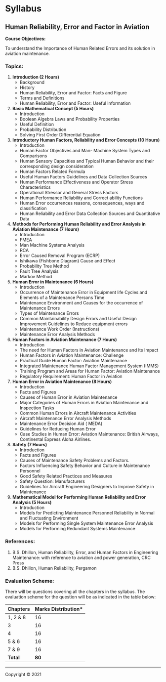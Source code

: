 # Syllabus

## Human Reliability, Error and Factor in Aviation

**Course Objectives:**

To understand the Importance of Human Related Errors and its solution in aviation maintenance.

### Topics:

1. **Introduction (2 Hours)**
    * Background
    * History
    * Human Reliability, Error and Factor: Facts and Figure
    * Terms and Definitions
    * Human Reliability, Error and Factor: Useful Information
2. **Basic Mathematical Concept (5 Hours)**
    * Introduction
    * Boolean Algebra Laws and Probability Properties
    * Useful Definition
    * Probability Distribution
    * Solving First Order Differential Equation
3. **Introductory Human Factors, Reliability and Error Concepts (10 Hours)**
    * Introduction
    * Human Factor Objectives and Man- Machine System Types and Comparisons
    * Human Sensory Capacities and Typical Human Behavior and their corresponding design consideration
    * Human Factors Related Formula
    * Useful Human Factors Guidelines and Data Collection Sources
    * Human Performance Effectiveness and Operator Stress Characteristics
    * Operational Stressor and General Stress Factors
    * Human Performance Reliability and Correct ability Functions
    * Human Error occurrences reasons, consequences, ways and classification
    * Human Reliability and Error Data Collection Sources and Quantitative Data
4. **Methods for Performing Human Reliability and Error Analysis in Aviation Maintenance (7 Hours)**
    * Introduction
    * FMEA
    * Man Machine Systems Analysis
    * RCA
    * Error Caused Removal Program (ECRP)
    * Ishikawa (Fishbone Diagram) Cause and Effect
    * Probability Tree Method
    * Fault Tree Analysis
    * Markov Method
5. **Human Error in Maintenance (6 Hours)**
    * Introduction
    * Occurrence of Maintenance Error in Equipment life Cycles and Elements of a Maintenance Persons Time
    * Maintenance Environment and Causes for the occurrence of Maintenance Errors
    * Types of Maintenance Errors
    * Common Maintainability Design Errors and Useful Design Improvement Guidelines to Reduce equipment errors
    * Maintenance Work Order (Instructions)
    * Maintenance Error Analysis Methods
6. **Human Factors in Aviation Maintenance (7 Hours)**
    * Introduction
    * The need for Human Factors in Aviation Maintenance and Its Impact
    * Human Factors in Aviation Maintenance: Challenge
    * Practical Guide Human Factor: Aviation Maintenance
    * Integrated Maintenance Human Factor Management System (IMMS)
    * Training Program and Areas for Human Factor: Aviation Maintenance
    * Regulatory Requirement: Human Factor in Aviation
7. **Human Error in Aviation Maintenance (8 Hours)**
    * Introduction
    * Facts and Figures
    * Causes of Human Error in Aviation Maintenance
    * Major Categories of Human Errors in Aviation Maintenance and Inspection Tasks
    * Common Human Errors in Aircraft Maintenance Activities
    * Aircraft Maintenance Error Analysis Methods
    * Maintenance Error Decision Aid ( MEDA)
    * Guidelines for Reducing Human Error
    * Case Studies in Human Error: Aviation Maintenance: British Airways, Continental Express Aloha Airlines.
8. **Safety (7 Hours)**
    * Introduction
    * Facts and Figures
    * Causes of Maintenance Safety Problems and Factors.
    * Factors Influencing Safety Behavior and Culture in Maintenance Personnel
    * Good Safety Related Practices and Measures
    * Safety Question: Manufacturers
    * Guidelines for Aircraft Engineering Designers to Improve Safety in Maintenance
9. **Mathematical Model for Performing Human Reliability and Error Analysis (5 Hours)**
    * Introduction
    * Models for Predicting Maintenance Personnel Reliability in Normal and Fluctuating Environment
    * Models for Performing Single System Maintenance Error Analysis
    * Models for Performing Redundant Systems Maintenance

### References:

1. B.S. Dhillon, Human Reliability, Error, and Human Factors in Engineering Maintenance: with reference to aviation and power generation, CRC Press
2. B.S. Dhillon, Human Reliability, Pergamon

### Evaluation Scheme:

There will be questions covering all the chapters in the syllabus. The evaluation scheme for the question will be as indicated in the table below:

| Chapters | Marks Distribution* |
|---|---|
| 1, 2 & 8 | 16 |
| 3 | 16 |
| 4 | 16 |
| 5 & 6 | 16 |
| 7 & 9 | 16 |
| **Total** | **80** |

***

Copyright © 2021 
